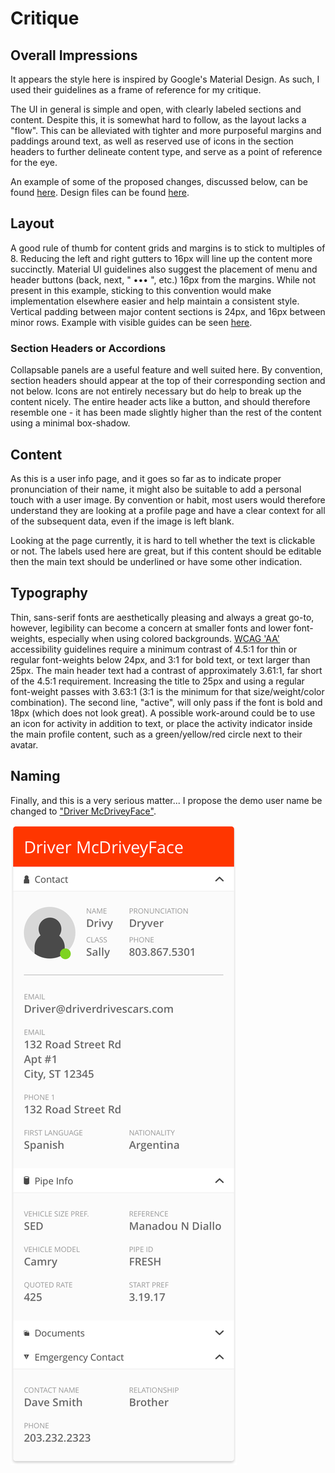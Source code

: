 # Critique

## Overall Impressions

It appears the style here is inspired by Google's Material Design. As such, I used their guidelines as a frame of reference for my critique.

The UI in general is simple and open, with clearly labeled sections and content. Despite this, it is somewhat hard to follow, as the layout lacks a "flow". This can be alleviated with tighter and more purposeful margins and paddings around text, as well as reserved use of icons in the section headers to further delineate content type, and serve as a point of reference for the eye.

An example of some of the proposed changes, discussed below, can be found [here](assets/Observation_v2.png). Design files can be found [here](assets/sally.sketch).

## Layout

A good rule of thumb for content grids and margins is to stick to multiples of 8. Reducing the left and right gutters to 16px will line up the content more succinctly. Material UI guidelines also suggest the placement of menu and header buttons (back, next, " ••• ", etc.) 16px from the margins. While not present in this example, sticking to this convention would make implementation elsewhere easier and help maintain a consistent style.
Vertical padding between major content sections is 24px, and 16px between minor rows. Example with visible guides can be seen [here](assets/Observation_v2_guides.png).

### Section Headers or Accordions

Collapsable panels are a useful feature and well suited here. By convention,  section headers should appear at the top of their corresponding section and not below. Icons are not entirely necessary but do help to break up the content nicely. The entire header acts like a button, and should therefore resemble one - it has been made slightly higher than the rest of the content using a minimal box-shadow.

## Content

As this is a user info page, and it goes so far as to indicate proper pronunciation of their name, it might also be suitable to add a personal touch with a user image. By convention or habit, most users would therefore understand they are looking at a profile page and have a clear context for all of the subsequent data, even if the image is left blank.

Looking at the page currently, it is hard to tell whether the text is clickable or not. The labels used here are great, but if this content should be editable then the main text should be underlined or have some other indication.

## Typography

Thin, sans-serif fonts are aesthetically pleasing and always a great go-to, however, legibility can become a concern at smaller fonts and lower font-weights, especially when using colored backgrounds. [WCAG 'AA'](https://www.w3.org/TR/UNDERSTANDING-WCAG20/visual-audio-contrast-contrast.html) accessibility guidelines require a minimum contrast of 4.5:1 for thin or regular font-weights below 24px, and 3:1 for bold text, or text larger than 25px. The main header text had a contrast of approximately 3.61:1, far short of the 4.5:1 requirement. Increasing the title to 25px and using a regular font-weight passes with 3.63:1 (3:1 is the minimum for that size/weight/color combination). The second line, "active", will only pass if the font is bold and 18px (which does not look great). A possible work-around could be to use an icon for activity in addition to text, or place the activity indicator inside the main profile content, such as a green/yellow/red circle next to their avatar.

## Naming

Finally, and this is a very serious matter... I propose the demo user name be changed to ["Driver McDriveyFace"](https://www.nytimes.com/2016/03/22/world/europe/boaty-mcboatface-what-you-get-when-you-let-the-internet-decide.html).


![Sketch Mockup](assets/Observation_v2.png)
